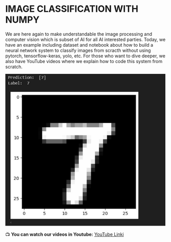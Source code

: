 # IMAGE CLASSIFICATION WITH NUMPY
  We are here again to make understandable the image processing and computer vision which is subset of AI for all AI interested parties. 
  Today, we have an example including dataset and notebook about how to build a neural network system to classify images from scracth without using pytorch, tensorflow-keras, yolo, etc.
  For those who want to dive deeper, we also have YouTube videos where we explain how to code this system from scratch.
  
  
  <img src="image_classification_7.JPG" alt="This is an example among our results" width="500" >
  
  📺 **You can watch our videos in Youtube:** [YouTube Linki](https://youtu.be/xvXsnyDzLlo?si=xobTPx1s2UYx_W8t)



